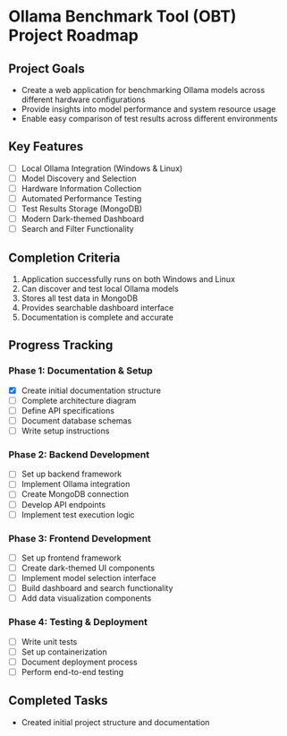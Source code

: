 # Ollama Benchmark Tool (OBT) Project Roadmap

## Project Goals
- Create a web application for benchmarking Ollama models across different hardware configurations
- Provide insights into model performance and system resource usage
- Enable easy comparison of test results across different environments

## Key Features
- [ ] Local Ollama Integration (Windows & Linux)
- [ ] Model Discovery and Selection
- [ ] Hardware Information Collection
- [ ] Automated Performance Testing
- [ ] Test Results Storage (MongoDB)
- [ ] Modern Dark-themed Dashboard
- [ ] Search and Filter Functionality

## Completion Criteria
1. Application successfully runs on both Windows and Linux
2. Can discover and test local Ollama models
3. Stores all test data in MongoDB
4. Provides searchable dashboard interface
5. Documentation is complete and accurate

## Progress Tracking

### Phase 1: Documentation & Setup
- [x] Create initial documentation structure
- [ ] Complete architecture diagram
- [ ] Define API specifications
- [ ] Document database schemas
- [ ] Write setup instructions

### Phase 2: Backend Development
- [ ] Set up backend framework
- [ ] Implement Ollama integration
- [ ] Create MongoDB connection
- [ ] Develop API endpoints
- [ ] Implement test execution logic

### Phase 3: Frontend Development
- [ ] Set up frontend framework
- [ ] Create dark-themed UI components
- [ ] Implement model selection interface
- [ ] Build dashboard and search functionality
- [ ] Add data visualization components

### Phase 4: Testing & Deployment
- [ ] Write unit tests
- [ ] Set up containerization
- [ ] Document deployment process
- [ ] Perform end-to-end testing

## Completed Tasks
- Created initial project structure and documentation
